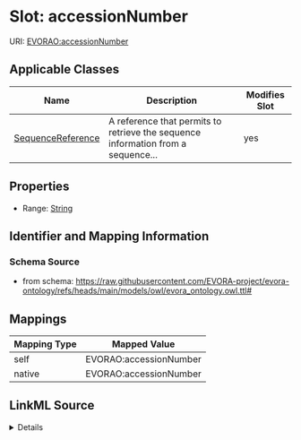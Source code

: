 

# Slot: accessionNumber



URI: [EVORAO:accessionNumber](https://raw.githubusercontent.com/EVORA-project/evora-ontology/refs/heads/main/models/owl/evora_ontology.owl.ttl#accessionNumber)



<!-- no inheritance hierarchy -->





## Applicable Classes

| Name | Description | Modifies Slot |
| --- | --- | --- |
| [SequenceReference](SequenceReference.md) | A reference that permits to retrieve the sequence information from a sequence... |  yes  |







## Properties

* Range: [String](String.md)





## Identifier and Mapping Information







### Schema Source


* from schema: https://raw.githubusercontent.com/EVORA-project/evora-ontology/refs/heads/main/models/owl/evora_ontology.owl.ttl#




## Mappings

| Mapping Type | Mapped Value |
| ---  | ---  |
| self | EVORAO:accessionNumber |
| native | EVORAO:accessionNumber |




## LinkML Source

<details>
```yaml
name: accessionNumber
from_schema: https://raw.githubusercontent.com/EVORA-project/evora-ontology/refs/heads/main/models/owl/evora_ontology.owl.ttl#
rank: 1000
alias: accessionNumber
domain_of:
- SequenceReference
range: string

```
</details>